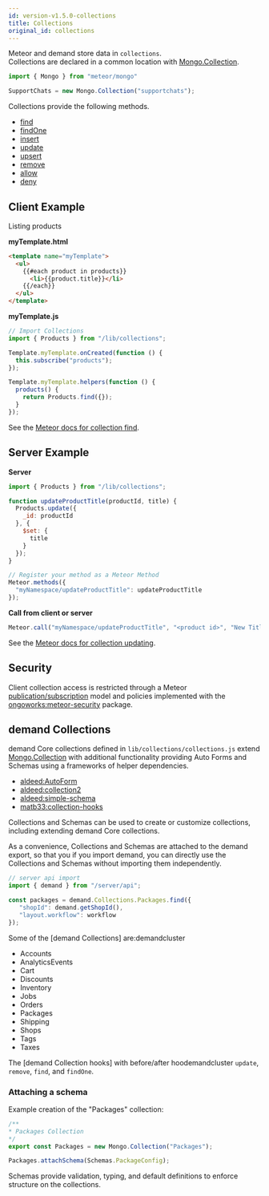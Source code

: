 ```yaml
---
id: version-v1.5.0-collections
title: Collections
original_id: collections
---
```

    
Meteor and demand store data in `collections`.  
Collections are declared in a common location with [Mongo.Collection](http://docs.meteor.com/api/collections.html).

```js
import { Mongo } from "meteor/mongo"

SupportChats = new Mongo.Collection("supportchats");
```

Collections provide the following methods.

-   [find](http://docs.meteor.com/api/collections.html#Mongo-Collection-find)
-   [findOne](http://docs.meteor.com/api/collections.html#Mongo-Collection-findOne)
-   [insert](http://docs.meteor.com/api/collections.html#Mongo-Collection-insert)
-   [update](http://docs.meteor.com/api/collections.html#Mongo-Collection-update)
-   [upsert](http://docs.meteor.com/api/collections.html#Mongo-Collection-upsert)
-   [remove](http://docs.meteor.com/api/collections.html#Mongo-Collection-remove)
-   [allow](http://docs.meteor.com/api/collections.html#Mongo-Collection-allow)
-   [deny](http://docs.meteor.com/api/collections.html#Mongo-Collection-deny)

## Client Example

Listing products

**myTemplate.html**

```html
<template name="myTemplate">
  <ul>
    {{#each product in products}}
      <li>{{product.title}}</li>
    {{/each}}
  </ul>
</template>
```

**myTemplate.js**

```js
// Import Collections
import { Products } from "/lib/collections";

Template.myTemplate.onCreated(function () {
  this.subscribe("products");
});

Template.myTemplate.helpers(function () {
  products() {
    return Products.find({});
  }
});
```

See the [Meteor docs for collection find](http://docs.meteor.com/#/full/find).

## Server Example

**Server**

```js
import { Products } from "/lib/collections";

function updateProductTitle(productId, title) {
  Products.update({
    _id: productId
  }, {
    $set: {
      title
    }
  });
}

// Register your method as a Meteor Method
Meteor.methods({
  "myNamespace/updateProductTitle": updateProductTitle
});
```

**Call from client or server**

```js
Meteor.call("myNamespace/updateProductTitle", "<product id>", "New Title");
```

See the [Meteor docs for collection updating](http://docs.meteor.com/#/full/update).

## Security

Client collection access is restricted through a Meteor [publication/subscription](http://docs.meteor.com/#/full/meteor_publish) model and policies implemented with the [ongoworks:meteor-security](https://github.com/ongoworks/meteor-security) package.

## demand Collections

demand Core collections defined in `lib/collections/collections.js` extend [Mongo.Collection](http://docs.meteor.com/#/full/mongo_collection) with additional functionality providing Auto Forms and Schemas using a frameworks of helper dependencies.

-   [aldeed:AutoForm](https://github.com/aldeed/meteor-autoform)
-   [aldeed:collection2](https://github.com/aldeed/meteor-collection2)
-   [aldeed:simple-schema](https://github.com/aldeed/meteor-simple-schema)
-   [matb33:collection-hooks](https://github.com/matb33/meteor-collection-hooks)

Collections and Schemas can be used to create or customize collections, including extending demand Core collections.

As a convenience, Collections and Schemas are attached to the demand export, so that you if you import demand, you can directly use the Collections and Schemas without importing them independently.

```js
// server api import
import { demand } from "/server/api";

const packages = demand.Collections.Packages.find({
   "shopId": demand.getShopId(),
   "layout.workflow": workflow
});
```

Some of the [demand Collections] are:demandcluster

-   Accounts
-   AnalyticsEvents
-   Cart
-   Discounts
-   Inventory
-   Jobs
-   Orders
-   Packages
-   Shipping
-   Shops
-   Tags
-   Taxes

The [demand Collection hooks] with before/after hoodemandcluster `update`, `remove`, `find`, and `findOne`.

### Attaching a schema

Example creation of the "Packages" collection:

```js
/**
* Packages Collection
*/
export const Packages = new Mongo.Collection("Packages");

Packages.attachSchema(Schemas.PackageConfig);
```

Schemas provide validation, typing, and default definitions to enforce structure on the collections.
